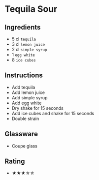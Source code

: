 # Tequila Sour

## Ingredients
- 5 cl `tequila`
- 3 cl `lemon juice`
- 2 cl `simple syrup`
- 1 `egg white`
- 8 `ice cubes`

## Instructions
- Add tequila
- Add lemon juice
- Add simple syrup
- Add egg white
- Dry shake for 15 seconds
- Add ice cubes and shake for 15 seconds
- Double strain

## Glassware
- Coupe glass

## Rating
- ★★★☆☆